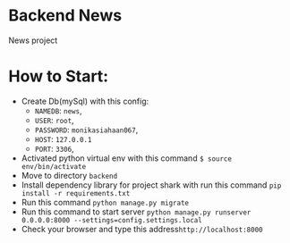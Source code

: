 # Backend News

News project

# How to Start:
  - Create Db(mySql) with this config:
    - `NAMEDB`: `news`,
    - `USER`: `root`,
    - `PASSWORD`: `monikasiahaan067`,
    - `HOST`: `127.0.0.1`
    - `PORT`: `3306`,
  - Activated python virtual env with this command `$ source env/bin/activate`
  - Move to directory `backend`
  - Install dependency library for project shark with run this command `pip install -r requirements.txt`
  - Run this command `python manage.py migrate`
  - Run this command to start server `python manage.py runserver 0.0.0.0:8000 --settings=config.settings.local`
  - Check your browser and type this address`http://localhost:8000`
